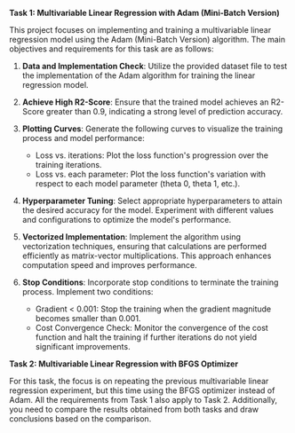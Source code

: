 
**Task 1: Multivariable Linear Regression with Adam (Mini-Batch Version)**

This project focuses on implementing and training a multivariable linear regression model using the Adam (Mini-Batch Version) algorithm. The main objectives and requirements for this task are as follows:

1. **Data and Implementation Check**: Utilize the provided dataset file to test the implementation of the Adam algorithm for training the linear regression model.

2. **Achieve High R2-Score**: Ensure that the trained model achieves an R2-Score greater than 0.9, indicating a strong level of prediction accuracy.

3. **Plotting Curves**: Generate the following curves to visualize the training process and model performance:
   - Loss vs. iterations: Plot the loss function's progression over the training iterations.
   - Loss vs. each parameter: Plot the loss function's variation with respect to each model parameter (theta 0, theta 1, etc.).

4. **Hyperparameter Tuning**: Select appropriate hyperparameters to attain the desired accuracy for the model. Experiment with different values and configurations to optimize the model's performance.

5. **Vectorized Implementation**: Implement the algorithm using vectorization techniques, ensuring that calculations are performed efficiently as matrix-vector multiplications. This approach enhances computation speed and improves performance.

6. **Stop Conditions**: Incorporate stop conditions to terminate the training process. Implement two conditions:
   - Gradient < 0.001: Stop the training when the gradient magnitude becomes smaller than 0.001.
   - Cost Convergence Check: Monitor the convergence of the cost function and halt the training if further iterations do not yield significant improvements.

**Task 2: Multivariable Linear Regression with BFGS Optimizer**

For this task, the focus is on repeating the previous multivariable linear regression experiment, but this time using the BFGS optimizer instead of Adam. All the requirements from Task 1 also apply to Task 2. Additionally, you need to compare the results obtained from both tasks and draw conclusions based on the comparison.
